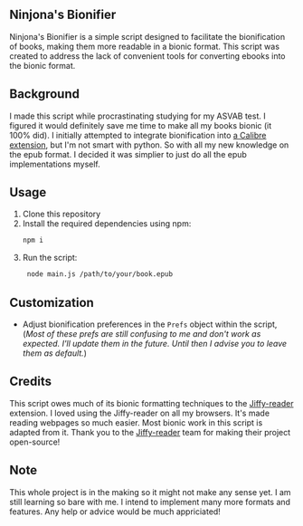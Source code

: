 ## Ninjona's Bionifier

Ninjona's Bionifier is a simple script designed to facilitate the bionification of books, making them more readable in a bionic format. This script was created to address the lack of convenient tools for converting ebooks into the bionic format. 

## Background

I made this script while procrastinating studying for my ASVAB test. I figured it would definitely save me time to make all my books bionic (it 100% did). I initially attempted to integrate bionification into [a Calibre extension](https://github.com/bookfere/Ebook-Translator-Calibre-Plugin/tree/master), but I'm not smart with python. So with all my new knowledge on the epub format. I decided it was simplier to just do all the epub implementations myself.

## Usage

1. Clone this repository
2. Install the required dependencies using npm:
     ```bash
     npm i
     ```
3. Run the script: 
 	```bash
     node main.js /path/to/your/book.epub
 	```
    
## Customization
  - Adjust bionification preferences in the `Prefs` object within the script,
  (*Most of these prefs are still confusing to me and don't work as expected. I'll update them in the future. Until then I advise you to leave them as default.*)
     
## Credits

This script owes much of its bionic formatting techniques to the [Jiffy-reader](https://github.com/ansh/jiffyreader.com) extension. I loved using the Jiffy-reader on all my browsers. It's made reading webpages so much easier. Most bionic work in this script is adapted from it. Thank you to the [Jiffy-reader](https://github.com/ansh/jiffyreader.com) team for making their project open-source!

## Note

This whole project is in the making so it might not make any sense yet. I am still learning so bare with me. I intend to implement many more formats and features. Any help or advice would be much appriciated! 
